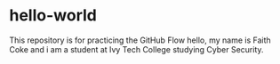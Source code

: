 # hello-world
This repository is for practicing the GitHub Flow
hello, my name is Faith Coke and i am a student at Ivy Tech College studying Cyber Security.
